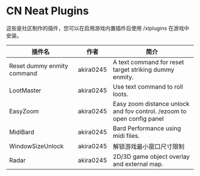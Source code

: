 # CN Neat Plugins

这些是社区制作的插件，您可以在启用游戏内置插件后使用 /xlplugins 在游戏中安装。


| 插件名 | 作者 | 简介 |
|---------------|---------------|-----------------|
| Reset dummy enmity command | akira0245 | A text command for reset target striking dummy enmity. |
| LootMaster | akira0245 | Use text command to roll loots. |
| EasyZoom | akira0245 | Easy zoom distance unlock and fov control. /ezoom to open config panel |
| MidiBard | akira0245 | Bard Performance using midi files. |
| WindowSizeUnlock | akira0245 | 解锁游戏最小窗口尺寸限制 |
| Radar | akira0245 | 2D/3D game object overlay and external map. |